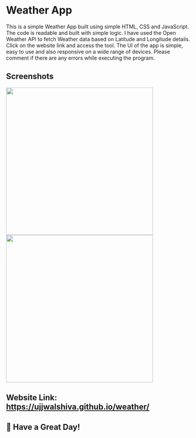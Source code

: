 # Weather App

This is a simple Weather App built using simple HTML, CSS and JavaScript. The code is readable and built with simple logic. I have used the Open Weather API to fetch Weather data based on Latitude and Longitude details. Click on the website link and access the tool. The UI of the app is simple, easy to use and also responsive on a wide range of devices. Please comment if there are any errors while executing the program. 


## Screenshots

<img src="https://user-images.githubusercontent.com/81429137/132953332-4faa32b6-b6e8-4c2f-a041-ca772f3b4ac8.png" width=400>

<img src="https://user-images.githubusercontent.com/81429137/132953380-2ccd2327-3f08-499e-b5f7-c4cfc6a6f632.png" width=400>
<br>

## Website Link: https://ujjwalshiva.github.io/weather/

## 🌈 Have a Great Day!
